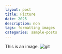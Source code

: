 ```yaml
---
layout: post
title: Picture
date: 2025
description: non
tags: formatting images
categories: sample-posts
---
```


This is an image.
![git](https://github.com/eesphgos2/eesphgos2.github.io/blob/main/assets/img/8.jpg)
